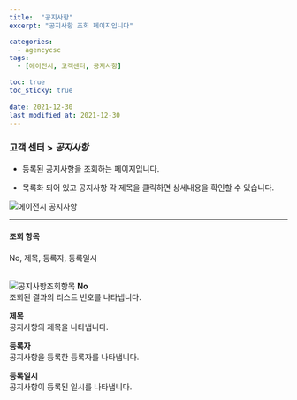 ```yaml
---
title:  "공지사항"
excerpt: "공지사항 조회 페이지입니다"

categories:
  - agencycsc
tags:
  - [에이전시, 고객센터, 공지사항]

toc: true
toc_sticky: true
 
date: 2021-12-30
last_modified_at: 2021-12-30
---
```


### 고객 센터 > *공지사항*
- 등록된 공지사항을 조회하는 페이지입니다.

- 목록화 되어 있고 공지사항 각 제목을 클릭하면 상세내용을 확인할 수 있습니다.

![에이전시 공지사항](https://user-images.githubusercontent.com/95394003/147546203-add7b935-9fc6-464d-9040-a0ad426c5c18.jpeg)
<br>

---

#### 조회 항목
No, 제목, 등록자, 등록일시<br>
<br>

![공지사항조회항목](https://user-images.githubusercontent.com/95394003/147037538-f9a5683c-b98c-42be-aae6-b0ff34052cdc.jpeg)
**No**<br>
조회된 결과의 리스트 번호를 나타냅니다.

**제목**<br>
공지사항의 제목을 나타냅니다.

**등록자**<br>
공지사항을 등록한 등록자를 나타냅니다.

**등록일시**<br>
공지사항이 등록된 일시를 나타냅니다.